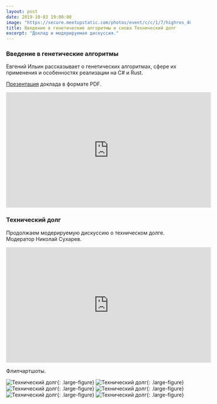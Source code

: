 ```yaml
---
layout: post
date: 2019-10-03 19:00:00
image: "https://secure.meetupstatic.com/photos/event/c/c/1/7/highres_485212247.jpeg"
title: Введение в генетические алгоритмы и снова Технический долг
excerpt: "Доклад и модерируемая дискуссия."
---
```


### Введение в генетические алгоритмы

Евгений Ильин рассказывает о генетических алгоритмах, сфере их применения и особенностях реализации на C# и Rust.

[Презентация](/downloads/genetic-algorithms.pdf) доклада в формате PDF.

<p class="video">
  <iframe width="560" height="315" src="https://www.youtube.com/embed/89Wk0kNnbJQ" frameborder="0" allow="accelerometer; autoplay; encrypted-media; gyroscope; picture-in-picture" allowfullscreen></iframe>
</p>

### Технический долг

Продолжаем модерируемую дискуссию о техническом долге. Модератор Николай Сухарев.

<p class="video">
  <iframe width="560" height="315" src="https://www.youtube.com/embed/js-y_qscCGw" frameborder="0" allow="accelerometer; autoplay; encrypted-media; gyroscope; picture-in-picture" allowfullscreen></iframe>
</p>

Флипчартшоты.

![Технический долг](https://secure.meetupstatic.com/photos/event/9/c/f/4/highres_485440180.jpeg){: .large-figure}
![Технический долг](https://secure.meetupstatic.com/photos/event/a/4/4/8/highres_485442056.jpeg){: .large-figure}
![Технический долг](https://secure.meetupstatic.com/photos/event/a/4/4/a/highres_485442058.jpeg){: .large-figure}
![Технический долг](https://secure.meetupstatic.com/photos/event/a/4/5/d/highres_485442077.jpeg){: .large-figure}
![Технический долг](https://secure.meetupstatic.com/photos/event/a/4/6/4/highres_485442084.jpeg){: .large-figure}
![Технический долг](https://secure.meetupstatic.com/photos/event/a/4/6/5/highres_485442085.jpeg){: .large-figure}

